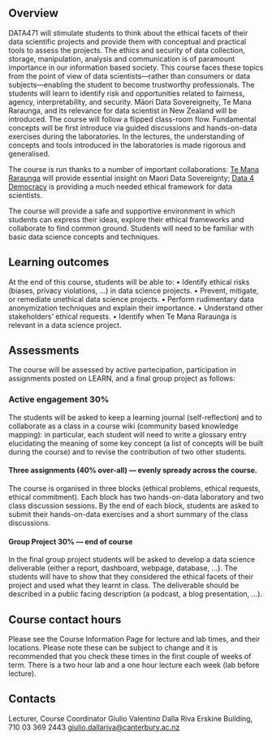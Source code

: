 ## Overview

DATA471 will stimulate students to think about the ethical facets of their data scientific projects and provide them with conceptual and practical tools to assess the projects. The ethics and security of data collection, storage, manipulation, analysis and communication is of paramount importance in our information based society. This course faces these topics from the point of view of data scientists—rather than consumers or data subjects—enabling the student to become trustworthy professionals. The students will learn to identify risk and opportunities related to fairness, agency, interpretability, and security. Māori Data Sovereigneity, Te Mana Raraunga, and its relevance for data scientist in New Zealand will be introduced. The course will follow a flipped class-room flow. Fundamental concepts will be first introduce via guided discussions and hands-on-data exercises during the laboratories. In the lectures, the understanding of concepts and tools introduced in the laboratories is made rigorous and generalised. 

The course is run thanks to a number of important collaborations: [Te Mana Raraunga](https://www.temanararaunga.maori.nz/) will provide essential insight on Maori Data Sovereignty; [Data 4 Democracy](https://www.datafordemocracy.org/project/global-data-ethics-project) is providing a much needed ethical framework for data scientists.

The course will provide a safe and supportive environment in which students can express their ideas, explore their ethical frameworks and collaborate to find common ground. Students will need to be familiar with basic data science concepts and techniques.


## Learning outcomes 

At the end of this course, students will be able to:
    • Identify ethical risks (biases, privacy violations, …)  in data science projects.
    • Prevent, mitigate, or remediate unethical data science projects.
    • Perform rudimentary data anonymization techniques and explain their importance.
    • Understand other stakeholders’ ethical requests.
    • Identify when Te Mana Raraunga is relevant in a data science project.
 
 ## Assessments

The course will be assessed by active partecipation, participation in assignments posted on LEARN, and a final group project as follows:

### Active engagement 30%
The students will be asked to keep a learning journal (self-reflection) and to collaborate as a class in a course wiki (community based knowledge mapping): in particular, each student will need to write a glossary entry elucidating the meaning of some key concept (a list of concepts will be built during the course) and to revise the contribution of two other students.

#### Three assignments (40% over-all) — evenly spready across the course.
The course is organised in three blocks (ethical problems, ethical requests, ethical commitment). Each block has two hands-on-data laboratory and two class discussion sessions. By the end of each block, students are asked to submit their hands-on-data exercises and a short summary of the class discussions. 

#### Group Project 30% — end of course
In the final group project students will be asked to develop a data science deliverable (either a report, dashboard, webpage, database, …). The students will have to show that they considered the ethical facets of their project and used what they learnt in class. The deliverable should be described in a public facing description (a podcast, a blog presentation, ...).

## Course contact hours
Please see the Course Information Page for lecture and lab times, and their locations. Please note these can be subject to change and it is recommended that you check these times in the first couple of weeks of term. There is a two hour lab and a one hour lecture each week (lab before lecture).
 
## Contacts
Lecturer, Course Coordinator
Giulio Valentino Dalla Riva
Erskine Building, 710
03 369 2443‬‬‬
giulio.dallariva@canterbury.ac.nz
